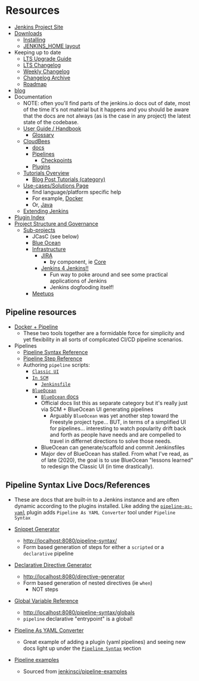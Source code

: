 # Resources

- [Jenkins Project Site](https://www.jenkins.io/)
- [Downloads](https://www.jenkins.io/download)
  - [Installing](https://www.jenkins.io/doc/book/installing/)
  - [JENKINS_HOME layout](https://wiki.jenkins.io/display/jenkins/administering+jenkins)
- Keeping up to date
  - [LTS Upgrade Guide](https://www.jenkins.io/doc/upgrade-guide/)
  - [LTS Changelog](https://www.jenkins.io/changelog-stable)
  - [Weekly Changelog](https://www.jenkins.io/changelog)
  - [Changelog Archive](https://www.jenkins.io/changelog-old)
  - [Roadmap](https://www.jenkins.io/projects/roadmap)
- [blog](https://www.jenkins.io/node/)
- Documentation
  - NOTE: often you'll find parts of the jenkins.io docs out of date, most of the time it's not material but it happens and you should be aware that the docs are not always (as is the case in any project) the latest state of the codebase.
  - [User Guide / Handbook](https://www.jenkins.io/doc/)
    - [Glossary](https://www.jenkins.io/doc/book/glossary/)
  - [CloudBees](https://www.cloudbees.com)
    - [docs](https://docs.cloudbees.com/)
    - [Pipelines](https://docs.cloudbees.com/docs/admin-resources/latest/pipelines/)
      - [Checkpoints](https://docs.cloudbees.com/docs/admin-resources/latest/pipelines/administering-jenkins-pipeline#inserting-checkpoints)
    - [Plugins](https://docs.cloudbees.com/docs/admin-resources/latest/plugin-management/)
  - [Tutorials Overview](https://www.jenkins.io/doc/tutorials)
    - [Blog Post Tutorials (category)](https://www.jenkins.io/node/tags/tutorial/)
  - [Use-cases/Solutions Page](https://www.jenkins.io/solutions/)
    - find language/platform specific help
    - For example, [Docker](https://www.jenkins.io/solutions/docker/)
    - Or, [Java](https://www.jenkins.io/solutions/java/)
  - [Extending Jenkins](https://www.jenkins.io/doc/developer/)
- [Plugin Index](https://plugins.jenkins.io/)
- [Project Structure and Governance](https://www.jenkins.io/project)
  - [Sub-projects](https://www.jenkins.io/projects/)
    - JCasC (see below)
    - [Blue Ocean](https://www.jenkins.io/projects/blueocean/)
    - [Infrastructure](https://www.jenkins.io/projects/infrastructure/)
      - [JIRA](https://issues.jenkins-ci.org)
        - by component, ie [Core](https://issues.jenkins-ci.org/browse/WEBSITE-760?jql=component%20%3D%20core)
      - [Jenkins 4 Jenkins!!](https://ci.jenkins.io/)
        - Fun way to poke around and see some practical applications of Jenkins
        - Jenkins dogfooding itself!
    - [Meetups](https://www.jenkins.io/projects/jam/)

## Pipeline resources

- [Docker + Pipeline](https://www.jenkins.io/doc/book/pipeline/docker)
  - These two tools together are a formidable force for simplicity and yet flexibility in all sorts of complicated CI/CD pipeline scenarios.
- Pipelines
  - [Pipeline Syntax Reference](https://www.jenkins.io/doc/book/pipeline/syntax/)
  - [Pipeline Step Reference](https://www.jenkins.io/doc/pipeline/steps)
  - Authoring `pipeline` scripts:
    - [`Classic UI`](https://www.jenkins.io/doc/book/pipeline/getting-started/#through-the-classic-ui)
    - [`In SCM`](https://www.jenkins.io/doc/book/pipeline/getting-started/#defining-a-pipeline-in-scm)
      - [`Jenkinsfile`](https://www.jenkins.io/doc/book/pipeline/jenkinsfile/)
    - [`BlueOcean`](https://www.jenkins.io/doc/book/pipeline/getting-started/#through-blue-ocean)
      - [`BlueOcean` docs](jenkins.io/doc/book/blueocean/)
      - Official docs list this as separate category but it's really just via SCM + BlueOcean UI generating pipelines
        - Arguably `BlueOcean` was yet another step toward the Freestyle project type... BUT, in terms of a simplified UI for pipelines... interesting to watch popularity drift back and forth as people have needs and are compelled to travel in differnet directions to solve those needs.
      - BlueOcean can generate/scaffold and commit Jenkinsfiles
      - Major dev of BlueOcean has stalled. From what I've read, as of late (2020), the goal is to use BlueOcean "lessons learned" to redesign the Classic UI (in time drastically).
  
## Pipeline Syntax Live Docs/References

- These are docs that are built-in to a Jenkins instance and are often dynamic according to the plugins installed. Like adding the [`pipeline-as-yaml`](https://plugins.jenkins.io/pipeline-as-yaml/) plugin adds `Pipeline As YAML Converter` tool under `Pipeline Syntax`

- [Snippet Generator](https://www.jenkins.io/doc/book/pipeline/getting-started/#snippet-generator)
  - <http://localhost:8080/pipeline-syntax/>
  - Form based generation of steps for either a `scripted` or a `declarative` pipeline

- [Declarative Directive Generator](https://www.jenkins.io/doc/book/pipeline/getting-started/#directive-generator)
  - <http://localhost:8080/directive-generator>
  - Form based generation of nested directives (ie `when`)
    - NOT steps

- [Global Variable Reference](https://www.jenkins.io/doc/book/pipeline/getting-started/#global-variable-reference)
  - <http://localhost:8080/pipeline-syntax/globals>
  - `pipeline` declarative "entrypoint" is a global!

- [Pipeline As YAML Converter](http://jenkins:18080/job/vcs-spc/payConverter/)
  - Great example of adding a plugin (yaml pipelines) and seeing new docs light up under the [`Pipeline Syntax`](http://jenkins:18080/pipeline-syntax/) section

- [Pipeline examples](https://www.jenkins.io/doc/pipeline/examples/)
  - Sourced from [jenkinsci/pipeline-examples](https://github.com/jenkinsci/pipeline-examples)
